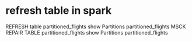 # refresh table in spark

  REFRESH table partitioned_flights
  show Partitions partitioned_flights
  MSCK REPAIR TABLE partitioned_flights
  show Partitions partitioned_flights
